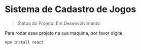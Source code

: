 <h1>Sistema de Cadastro de Jogos</h1>

> Status do Projeto: Em Desenvolvimento

Para rodar esse projeto na sua maquina, por favor digite:

```
npm install react
```
